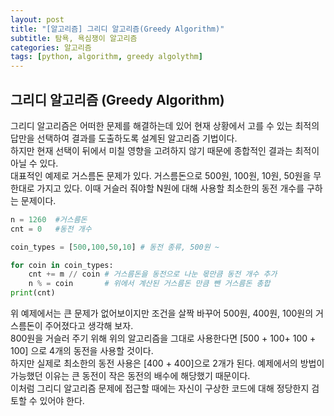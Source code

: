 ```yaml
---
layout: post
title: "[알고리즘] 그리디 알고리즘(Greedy Algorithm)"
subtitle: 탐욕, 욕심쟁이 알고리즘
categories: 알고리즘
tags: [python, algorithm, greedy algolythm]
---
```


##  그리디 알고리즘 (Greedy Algorithm)
그리디 알고리즘은 어떠한 문제를 해결하는데 있어 현재 상황에서 고를 수 있는 최적의 답만을 선택하여 결과를 도출하도록 설계된 알고리즘 기법이다.<br>
 하지만 현재 선택이 뒤에서 미칠 영향을 고려하지 않기 때문에 종합적인 결과는 최적이 아닐 수 있다. <br>
대표적인 예제로 거스름돈 문제가 있다. 거스름돈으로 500원, 100원, 10원, 50원을 무한대로 가지고 있다. 이때 거슬러 줘야할 N원에 대해 사용할 최소한의 동전 개수를 구하는 문제이다.
~~~python
n = 1260  #거스름돈
cnt = 0   #동전 개수

coin_types = [500,100,50,10] # 동전 종류, 500원 ~

for coin in coin_types:
    cnt += m // coin # 거스름돈을 동전으로 나눈 몫만큼 동전 개수 추가
    n % = coin       # 위에서 계산된 거스름돈 만큼 뺀 거스름돈 총합
print(cnt)
~~~
위 예제에서는 큰 문제가 없어보이지만 조건을 살짝 바꾸어 500원, 400원, 100원의 거스름돈이 주어졌다고 생각해 보자.<br>
800원을 거슬러 주기 위해 위의 알고리즘을 그대로 사용한다면 [500 + 100+ 100 + 100] 으로 4개의 동전을 사용할 것이다.<br>
하지만 실제로 최소한의 동전 사용은 [400 + 400]으로 2개가 된다. 예제에서의 방법이 가능했던 이유는 큰 동전이 작은 동전의 배수에 해당했기 때문이다.<br>
이처럼 그리디 알고리즘 문제에 접근할 때에는 자신이 구상한 코드에 대해 정당한지 검토할 수 있어야 한다.









